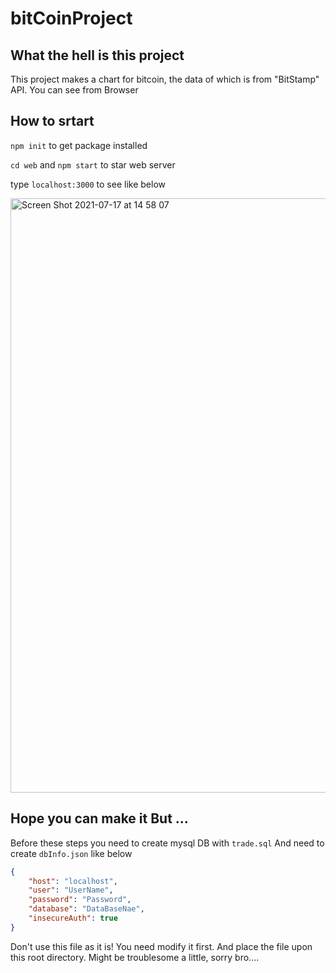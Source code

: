 # bitCoinProject


## What the hell is this project

This project makes a chart for bitcoin, the data of which is from "BitStamp" API.
You can see from Browser

## How to srtart

`npm init` to get package installed

`cd web` and `npm start` to star web server

type `localhost:3000` to see like below

<img width="951" alt="Screen Shot 2021-07-17 at 14 58 07" src="https://user-images.githubusercontent.com/43209874/126027481-1d31a9b8-cbc0-4267-a6f6-03b98d1e2533.png">

## Hope you can make it But ...

Before these steps you need to create mysql DB with `trade.sql`
And need to create `dbInfo.json` like below
```json
{
    "host": "localhost",
    "user": "UserName",
    "password": "Password",
    "database": "DataBaseNae",
    "insecureAuth": true
}
```
Don't use this file as it is! You need modify it first. And place the file upon this root directory.
Might be troublesome a little, sorry bro....
